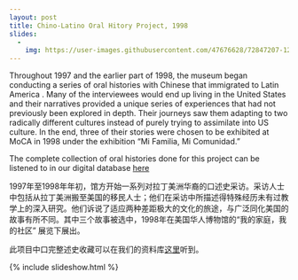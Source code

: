 ```yaml
---
layout: post
title: Chino-Latino Oral Hitory Project, 1998
slides:
  -
    img: https://user-images.githubusercontent.com/47676628/72847207-12f0dc00-3c70-11ea-9c02-fb51a03fcf93.jpg
---
```


Throughout 1997 and the earlier part of 1998, the museum began conducting a series of oral histories with Chinese that immigrated to Latin America .  Many of the interviewees would end up living in the United States and their narratives provided a unique series of experiences that had not previously been explored in depth.   Their journeys saw them adapting to two radically different cultures instead of purely trying to assimilate into US culture.  In the end, three of their stories were chosen to be exhibited at MoCA in 1998 under the exhibition “Mi Familia, Mi Comunidad.”
	
The complete collection of oral histories done for this project can be listened to in our digital database [here](http://ohms.mocanyc.org/interviews.php?ProjectName=The+Chino-Latino+Project) 

1997年至1998年年初，馆方开始一系列对拉丁美洲华裔的口述史采访。采访人士中包括从拉丁美洲搬至美国的移民人士；他们在采访中所描述得特殊经历未有过教学上的深入研究。他们诉说了适应两种差距极大的文化的旅途，与广泛同化美国的故事有所不同。其中三个故事被选中，1998年在美国华人博物馆的“我的家庭，我的社区” 展览下展出。

此项目中口完整述史收藏可以在我们的资料库[这里](http://ohms.mocanyc.org/interviews.php?ProjectName=The+Chino-Latino+Project)听到。 

{% include slideshow.html %}

